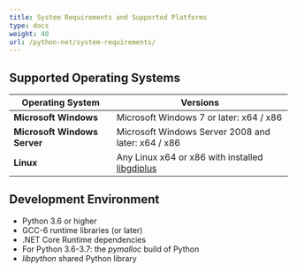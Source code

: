 ```yaml
---
title: System Requirements and Supported Platforms
type: docs
weight: 40
url: /python-net/system-requirements/
---
```


## **Supported Operating Systems**

|Operating System|Versions|
|---|---|
|**Microsoft Windows**|Microsoft Windows 7 or later: x64 / x86|
|**Microsoft Windows Server**|Microsoft Windows Server 2008 and later: x64 / x86|
|**Linux**|Any Linux x64 or x86 with installed [libgdiplus](https://docs.telerik.com/reporting/knowledge-base/how-to-build-and-install-libgdiplus-linux)|

## **Development Environment**

- Python 3.6 or higher
- GCC-6 runtime libraries (or later)
- .NET Core Runtime dependencies
- For Python 3.6-3.7: the *pymalloc* build of Python
- *libpython* shared Python library